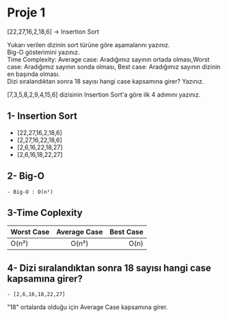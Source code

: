 # Proje 1

[22,27,16,2,18,6] -> Insertion Sort  


Yukarı verilen dizinin sort türüne göre aşamalarını yazınız.  
Big-O gösterimini yazınız.  
Time Complexity: Average case: Aradığımız sayının ortada olması,Worst case: Aradığımız sayının sonda olması, Best case: Aradığımız sayının dizinin en başında olması.  
Dizi sıralandıktan sonra 18 sayısı hangi case kapsamına girer? Yazınız.  


[7,3,5,8,2,9,4,15,6] dizisinin Insertion Sort'a göre ilk 4 adımını yazınız.  

## 1- Insertion Sort
- [22,27,16,2,18,6]  
- [2,27,16,22,18,6]  
- [2,6,16,22,18,27]  
- [2,6,16,18,22,27]


## 2- Big-O  

    - Big-O : O(n²)
    
## 3-Time Coplexity


| Worst Case | Average Case | Best Case |  
|-----------|:-----------:|-----------:|  
| O(n²) | O(n²) | O(n) |  

## 4- Dizi sıralandıktan sonra 18 sayısı hangi case kapsamına girer?

    - [2,6,16,18,22,27]  
"18" ortalarda olduğu için Average Case kapsamına girer.
